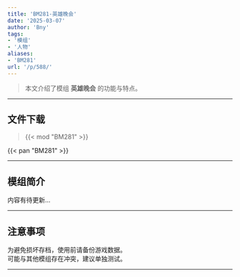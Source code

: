 ```yaml
---
title: 'BM281-英雄晚会'
date: '2025-03-07'
author: 'Bny'
tags:
- '模组'
- '人物'
aliases:
- 'BM281'
url: '/p/588/'
---
```


> 本文介绍了模组 **英雄晚会** 的功能与特点。

---

## 文件下载  

> {{< mod "BM281" >}}  

{{< pan "BM281" >}}  

---

## 模组简介

>  
内容有待更新...  

---

## 注意事项

>  
为避免损坏存档，使用前请备份游戏数据。  
可能与其他模组存在冲突，建议单独测试。  

---

